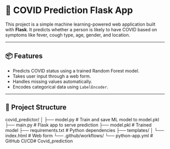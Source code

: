 # 🧠 COVID Prediction Flask App

This project is a simple machine learning-powered web application built with **Flask**. It predicts whether a person is likely to have COVID based on symptoms like fever, cough type, age, gender, and location.

---

## 📦 Features

- Predicts COVID status using a trained Random Forest model.
- Takes user input through a web form.
- Handles missing values automatically.
- Encodes categorical data using `LabelEncoder`.

---

## 📁 Project Structure

covid_predictor/ │ ├── model.py # Train and save ML model to model.pkl ├── main.py # Flask app to serve prediction ├── model.pkl # Trained model ├── requirements.txt # Python dependencies ├── templates/ │ └── index.html # Web form └── .github/workflows/ └── python-app.yml # GitHub CI/CD# Covid_prediction
